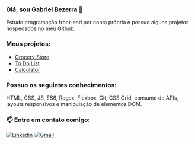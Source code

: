 ### Olá, sou Gabriel Bezerra 👋
Estudo programação front-end por conta própria e possuo alguns projetos hospedados no meu Github. 

### Meus projetos:
- [Grocery Store](https://github.com/GabrielBezerraG/Grocery-Store)
- [To Do List](https://github.com/GabrielBezerraG/To-Do-List)
- [Calculator](https://github.com/GabrielBezerraG/Calculator)

### Possuo os seguintes conhecimentos:
HTML, CSS, JS, ES6, Regex, Flexbox, Git, CSS Grid, consumo de APIs, layouts responsivos e manipulação de elementos DOM.

### 📫 Entre em contato comigo:
[![Linkedin](https://img.shields.io/badge/LinkedIn-0077B5?style=for-the-badge&logo=linkedin&logoColor=white)](https://www.linkedin.com/in/gabriel-bezerra-a59153244/)
[![Gmail](https://img.shields.io/badge/Gmail-D14836?style=for-the-badge&logo=gmail&logoColor=white)](mailto:gabrielbezerragarcia@gmail.com)

<!--
**GabrielBezerraG/GabrielBezerraG** is a ✨ _special_ ✨ repository because its `README.md` (this file) appears on your GitHub profile.

Here are some ideas to get you started:

- 🔭 I’m currently working on ...
- 🌱 I’m currently learning ...
- 👯 I’m looking to collaborate on ...
- 🤔 I’m looking for help with ...
- 💬 Ask me about ...
- 📫 How to reach me: ...
- 😄 Pronouns: ...
- ⚡ Fun fact: ...
-->
